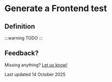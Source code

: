 # Generate a Frontend test

## Definition

:::warning TODO
:::

## Feedback?
Missing anything? [Let us know!](mailto:support@menditect.com)

Last updated 14 October 2025